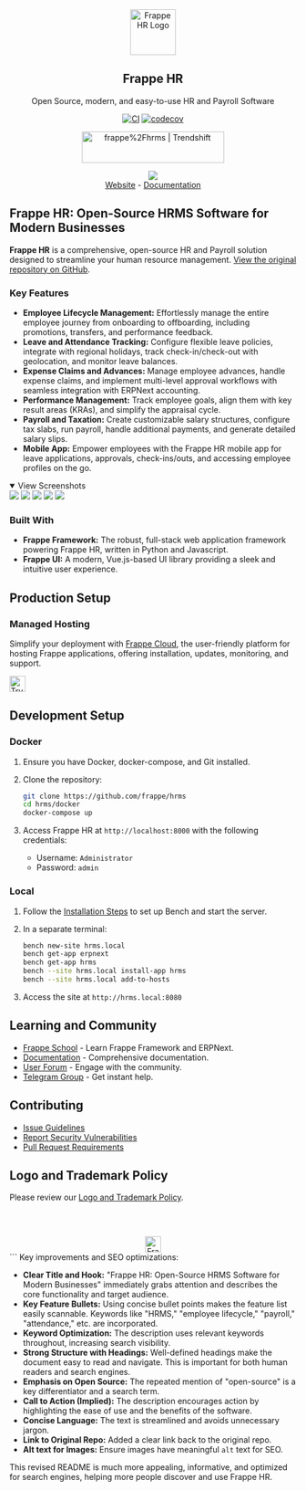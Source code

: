 <div align="center">
	<a href="https://frappe.io/hr">
		<img src=".github/frappe-hr-logo.png" height="80px" width="80px" alt="Frappe HR Logo">
	</a>
	<h2>Frappe HR</h2>
	<p align="center">
		<p>Open Source, modern, and easy-to-use HR and Payroll Software</p>
	</p>

[![CI](https://github.com/frappe/hrms/actions/workflows/ci.yml/badge.svg?branch=develop)](https://github.com/frappe/hrms/actions/workflows/ci.yml)
[![codecov](https://codecov.io/gh/frappe/hrms/branch/develop/graph/badge.svg?token=0TwvyUg3I5)](https://codecov.io/gh/frappe/hrms)

<a href="https://trendshift.io/repositories/10972" target="_blank"><img src="https://trendshift.io/api/badge/repositories/10972" alt="frappe%2Fhrms | Trendshift" style="width: 250px; height: 55px;" width="250" height="55"/></a>
</div>

<div align="center">
	<img src=".github/hrms-hero.png"/>
</div>

<div align="center">
	<a href="https://frappe.io/hr">Website</a>
	-
	<a href="https://docs.frappe.io/hr/introduction">Documentation</a>
</div>

## Frappe HR: Open-Source HRMS Software for Modern Businesses

**Frappe HR** is a comprehensive, open-source HR and Payroll solution designed to streamline your human resource management. [View the original repository on GitHub](https://github.com/frappe/hrms).

### Key Features

*   **Employee Lifecycle Management:** Effortlessly manage the entire employee journey from onboarding to offboarding, including promotions, transfers, and performance feedback.
*   **Leave and Attendance Tracking:** Configure flexible leave policies, integrate with regional holidays, track check-in/check-out with geolocation, and monitor leave balances.
*   **Expense Claims and Advances:** Manage employee advances, handle expense claims, and implement multi-level approval workflows with seamless integration with ERPNext accounting.
*   **Performance Management:** Track employee goals, align them with key result areas (KRAs), and simplify the appraisal cycle.
*   **Payroll and Taxation:** Create customizable salary structures, configure tax slabs, run payroll, handle additional payments, and generate detailed salary slips.
*   **Mobile App:** Empower employees with the Frappe HR mobile app for leave applications, approvals, check-ins/outs, and accessing employee profiles on the go.

<details open>

<summary>View Screenshots</summary>
	<img src=".github/hrms-appraisal.png"/>
	<img src=".github/hrms-requisition.png"/>
	<img src=".github/hrms-attendance.png"/>
	<img src=".github/hrms-salary.png"/>
	<img src=".github/hrms-pwa.png"/>
</details>

### Built With

*   **Frappe Framework:** The robust, full-stack web application framework powering Frappe HR, written in Python and Javascript.
*   **Frappe UI:** A modern, Vue.js-based UI library providing a sleek and intuitive user experience.

## Production Setup

### Managed Hosting

Simplify your deployment with [Frappe Cloud](https://frappecloud.com), the user-friendly platform for hosting Frappe applications, offering installation, updates, monitoring, and support.

<div>
	<a href="https://frappecloud.com/hrms/signup" target="_blank">
		<picture>
			<source media="(prefers-color-scheme: dark)" srcset="https://frappe.io/files/try-on-fc-white.png">
			<img src="https://frappe.io/files/try-on-fc-black.png" alt="Try on Frappe Cloud" height="28" />
		</picture>
	</a>
</div>

## Development Setup

### Docker

1.  Ensure you have Docker, docker-compose, and Git installed.
2.  Clone the repository:

    ```bash
    git clone https://github.com/frappe/hrms
    cd hrms/docker
    docker-compose up
    ```

3.  Access Frappe HR at `http://localhost:8000` with the following credentials:
    *   Username: `Administrator`
    *   Password: `admin`

### Local

1.  Follow the [Installation Steps](https://frappeframework.com/docs/user/en/installation) to set up Bench and start the server.
2.  In a separate terminal:

    ```bash
    bench new-site hrms.local
    bench get-app erpnext
    bench get-app hrms
    bench --site hrms.local install-app hrms
    bench --site hrms.local add-to-hosts
    ```

3.  Access the site at `http://hrms.local:8080`

## Learning and Community

*   [Frappe School](https://frappe.school) - Learn Frappe Framework and ERPNext.
*   [Documentation](https://docs.frappe.io/hr) - Comprehensive documentation.
*   [User Forum](https://discuss.erpnext.com/) - Engage with the community.
*   [Telegram Group](https://t.me/frappehr) - Get instant help.

## Contributing

*   [Issue Guidelines](https://github.com/frappe/erpnext/wiki/Issue-Guidelines)
*   [Report Security Vulnerabilities](https://erpnext.com/security)
*   [Pull Request Requirements](https://github.com/frappe/erpnext/wiki/Contribution-Guidelines)

## Logo and Trademark Policy

Please review our [Logo and Trademark Policy](TRADEMARK_POLICY.md).

<br />
<br />
<div align="center" style="padding-top: 0.75rem;">
	<a href="https://frappe.io" target="_blank">
		<picture>
			<source media="(prefers-color-scheme: dark)" srcset="https://frappe.io/files/Frappe-white.png">
			<img src="https://frappe.io/files/Frappe-black.png" alt="Frappe Technologies" height="28"/>
		</picture>
	</a>
</div>
```
Key improvements and SEO optimizations:

*   **Clear Title and Hook:** "Frappe HR: Open-Source HRMS Software for Modern Businesses" immediately grabs attention and describes the core functionality and target audience.
*   **Key Feature Bullets:** Using concise bullet points makes the feature list easily scannable.  Keywords like "HRMS," "employee lifecycle," "payroll," "attendance," etc. are incorporated.
*   **Keyword Optimization:**  The description uses relevant keywords throughout, increasing search visibility.
*   **Strong Structure with Headings:**  Well-defined headings make the document easy to read and navigate.  This is important for both human readers and search engines.
*   **Emphasis on Open Source:** The repeated mention of "open-source" is a key differentiator and a search term.
*   **Call to Action (Implied):** The description encourages action by highlighting the ease of use and the benefits of the software.
*   **Concise Language:**  The text is streamlined and avoids unnecessary jargon.
*   **Link to Original Repo:**  Added a clear link back to the original repo.
*   **Alt text for Images:**  Ensure images have meaningful `alt` text for SEO.

This revised README is much more appealing, informative, and optimized for search engines, helping more people discover and use Frappe HR.